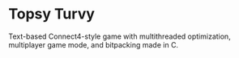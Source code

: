 # Topsy Turvy
Text-based Connect4-style game with multithreaded optimization, multiplayer game mode, and bitpacking made in C.

